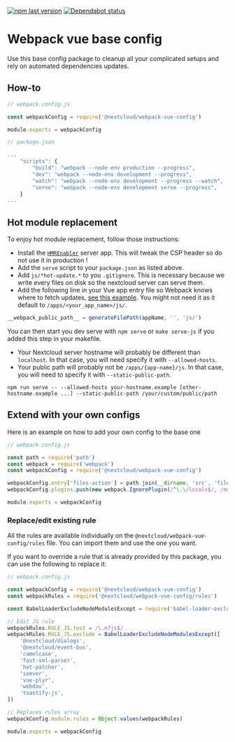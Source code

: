 <!--
  - SPDX-FileCopyrightText: 2019 Nextcloud GmbH and Nextcloud contributors
  - SPDX-License-Identifier: AGPL-3.0-or-later
-->

[![npm last version](https://img.shields.io/npm/v/@nextcloud/webpack-vue-config.svg?style=flat-square)](https://www.npmjs.com/package/@nextcloud/webpack-vue-config)
[![Dependabot status](https://img.shields.io/badge/Dependabot-enabled-brightgreen.svg?longCache=true&style=flat-square&logo=dependabot)](https://dependabot.com)

# Webpack vue base config

Use this base config package to cleanup all your complicated setups and rely on automated dependencies updates.

## How-to
```js
// webpack.config.js

const webpackConfig = require('@nextcloud/webpack-vue-config')

module.exports = webpackConfig
```

```js
// package.json

...
	"scripts": {
		"build": "webpack --node-env production --progress",
		"dev": "webpack --node-env development --progress",
		"watch": "webpack --node-env development --progress --watch",
		"serve": "webpack --node-env development serve --progress",
	}
...
```

## Hot module replacement

To enjoy hot module replacement, follow those instructions:

- Install the [`HMREnabler`](https://github.com/nextcloud/hmr_enabler) server app. This will tweak the CSP header so do not use it in production !
- Add the `serve` script to your `package.json` as listed above.
- Add `js/*hot-update.*` to you `.gitignore`. This is necessary because we write every files on disk so the nextcloud server can serve them.
- Add the following line in your Vue app entry file so Webpack knows where to fetch updates, [see this example](https://github.com/nextcloud/app-tutorial/blob/master/src/main.js). You might not need it as it default to `/apps/<your_app_name>/js/`.

```js
__webpack_public_path__ = generateFilePath(appName, '', 'js/')
```

You can then start you dev serve with `npm serve` or `make serve-js` if you added this step in your makefile.

- Your Nextcloud server hostname will probably be different than `localhost`. In that case, you will need specify it with `--allowed-hosts`.
- Your public path will probably not be `/apps/{app-name}/js`. In that case, you will need to specify it with `--static-public-path`.

```shell
npm run serve -- --allowed-hosts your-hostname.example [other-hostname.example ...] --static-public-path /your/custom/public/path
```

## Extend with your own configs

Here is an example on how to add your own  config to the base one

```js
// webpack.config.js

const path = require('path')
const webpack = require('webpack')
const webpackConfig = require('@nextcloud/webpack-vue-config')

webpackConfig.entry['files-action'] = path.join(__dirname, 'src', 'files_action.js')
webpackConfig.plugins.push(new webpack.IgnorePlugin(/^\.\/locale$/, /moment$/))

module.exports = webpackConfig
```
### Replace/edit existing rule
All the rules are available individually on the `@nextcloud/webpack-vue-config/rules` file. You can import them and use the one you want.

If you want to override a rule that is already provided by this package, you can use the following to replace it:

```js
// webpack.config.js

const webpackConfig = require('@nextcloud/webpack-vue-config')
const webpackRules = require('@nextcloud/webpack-vue-config/rules')

const BabelLoaderExcludeNodeModulesExcept = require('babel-loader-exclude-node-modules-except')

// Edit JS rule
webpackRules.RULE_JS.test = /\.m?js$/
webpackRules.RULE_JS.exclude = BabelLoaderExcludeNodeModulesExcept([
	'@nextcloud/dialogs',
	'@nextcloud/event-bus',
	'camelcase',
	'fast-xml-parser',
	'hot-patcher',
	'semver',
	'vue-plyr',
	'webdav',
	'toastify-js',
])

// Replaces rules array
webpackConfig.module.rules = Object.values(webpackRules)

module.exports = webpackConfig
```

